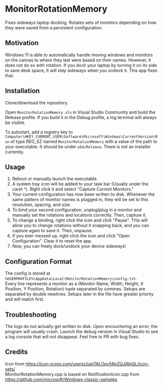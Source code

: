 # MonitorRotationMemory
Fixes sideways laptop docking. 
Rotates sets of monitors depending on how they were saved from a persistent configuration.

## Motivation
Windows 11 is able to automatically handle moving windows and monitors on the canvas to where they last were based on their names. However, it does not do so with rotation.
If you dock your laptop by turning it on its side to save desk space, it will _stay_ sideways when you undock it. This app fixes that.

## Installation
Clone/download the repository.

Open `MonitorRotationMemory.sln` in Visual Studio Community and build the Release profile. If you build it in the Debug profile, a log terminal will always be visible.

To autostart, add a registry key to `Computer\HKEY_CURRENT_USER\Software\Microsoft\Windows\CurrentVersion\Run` of type REG_SZ named `MonitorRotationMemory` with a value of the path to your executable.
It should be under `x64/Release`. There is not an installer currently.

## Usage
1. Reboot or manually launch the executable. 
2. A system tray icon will be added to your task bar (Usually under the caret ^). Right click it and select "Capture Current Monitors."
3. Your current configuration has now been written to disk. Whenever the same pattern of monitor names is plugged in, they will be set to this resolution, spacing, and size.
4. To bind your second configuration, unplug/plug in a monitor and manually set the rotations and locations correctly. Then, capture it.
5. To change a binding, right click the icon and click "Pause". This will allow you to change rotations without it snapping back, and you can capture again to save it. Then, unpause.
6. If you ever messed up, right click the icon and click "Open Configuration". Clear it to reset the app.
7. Now, you can freely dock/undock your device sideways!

## Configuration Format
The config is stored at `%USERPROFILE%\AppData\Local\MonitorRotationMemory\config.txt`.  
Every line represents a monitor as a (Monitor Name, Width, Height, X Position, Y Position, Rotation) tuple separated by commas. Setups are separated by double newlines.
Setups later in the file have greater priority and will match first.

## Troubleshooting
The logs do not actually get written to disk. Upon encountering an error, the program will usually crash. 
Launch the debug version in Visual Studio to see a log console that will not disappear. Feel free to PR with bug fixes.

## Credits
Icon from https://icon-icons.com/users/JupI7ALOpv56pZQJjRpQL/icon-sets/  
MonitorRotationMemory.cpp is based on NotificationIcon.cpp from https://github.com/microsoft/Windows-classic-samples